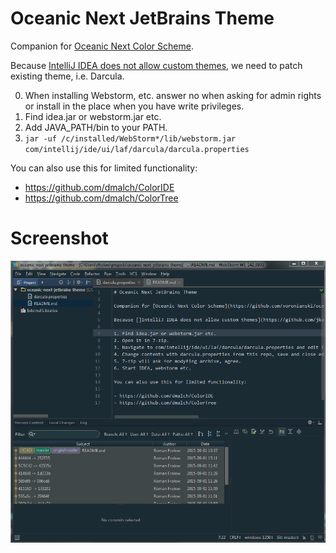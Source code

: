 # Oceanic Next JetBrains Theme

Companion for [Oceanic Next Color Scheme](https://github.com/minwe/oceanic-next-jetbrains).

Because [IntelliJ IDEA does not allow custom themes](https://github.com/jkaving/intellij-colors-solarized/issues/83#issuecomment-63050236), we need to patch existing theme, i.e. Darcula.

0. When installing Webstorm, etc. answer no when asking for admin rights or install in the place when you have write privileges.
1. Find idea.jar or webstorm.jar etc.
2. Add JAVA_PATH/bin to your PATH.
3. `jar -uf /c/installed/WebStorm*/lib/webstorm.jar com/intellij/ide/ui/laf/darcula/darcula.properties`

You can also use this for limited functionality:

- https://github.com/dmalch/ColorIDE
- https://github.com/dmalch/ColorTree

# Screenshot

![](/screenshot.png)
